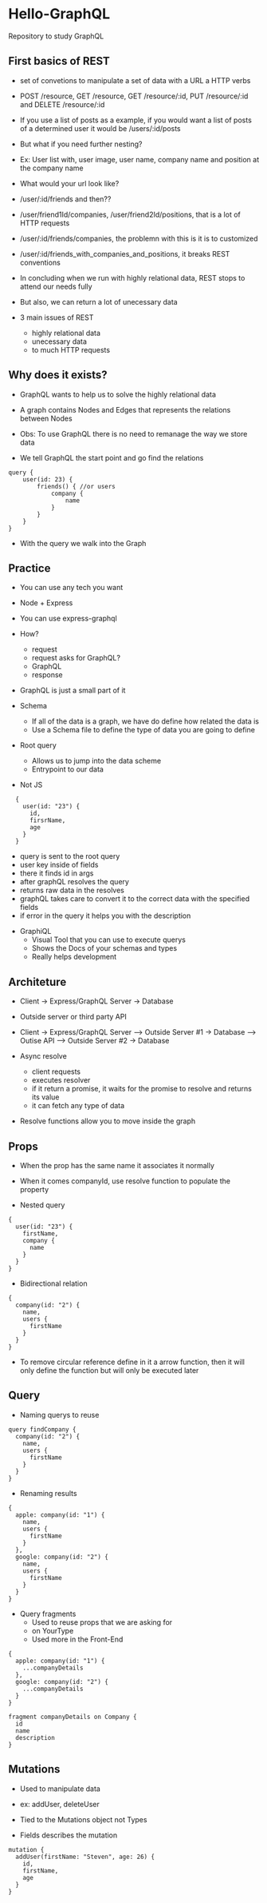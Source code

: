 # Hello-GraphQL
Repository to study GraphQL

## First basics of REST

* set of convetions to manipulate
  a set of data with a URL a HTTP
  verbs

* POST /resource, GET /resource, GET /resource/:id, PUT /resource/:id and DELETE /resource/:id

* If you use a list of posts as a 
example, if you would want a list
of posts of a determined user
it would be /users/:id/posts

* But what if you need further
nesting?

* Ex: User list with, user image, user name, company name and position at the company name

* What would your url look like?

* /user/:id/friends and then??

* /user/friend1Id/companies, /user/friend2Id/positions, that is a lot of HTTP requests

* /user/:id/friends/companies,
the problemn with this is it is
to customized

* /user/:id/friends_with_companies_and_positions, it breaks REST conventions

* In concluding when we run with highly relational data, REST stops to attend our needs fully

* But also, we can return a lot of unecessary data

* 3 main issues of REST
  - highly relational data
  - unecessary data
  - to much HTTP requests

## Why does it exists?

* GraphQL wants to help us to solve the highly relational data

* A graph contains Nodes and Edges that represents the relations between Nodes

* Obs: To use GraphQL there is no need to remanage the way we store data

* We tell GraphQL the start point and go find the relations

```
query {
    user(id: 23) {
        friends() { //or users
            company {
                name
            }
        }
    }
}
```

* With the query we walk into the Graph


## Practice

* You can use any tech you want

* Node + Express

* You can use express-graphql

* How?
  - request
  - request asks for GraphQL?
  - GraphQL
  - response

* GraphQL is just a small part of it

* Schema
  - If all of the data is a graph, we have do define how related the data is
  - Use a Schema file to define the type of data you are going to define

* Root query
  - Allows us to jump into the data scheme
  - Entrypoint to our data

* Not JS
```
  {
    user(id: "23") {
      id,
      firsrName,
      age
    }
  }
```
  - query is sent to the root query
  - user key inside of fields
  - there it finds id in args
  - after graphQL resolves the query
  - returns raw data in the resolves
  - graphQL takes care to convert it
    to the correct data with the specified
    fields
  - if error in the query it helps you with
    the description

* GraphiQL
  - Visual Tool that you can use to execute
    querys
  - Shows the Docs of your schemas and types
  - Really helps development

## Architeture

* Client -> Express/GraphQL Server
  -> Database

* Outside server or third party API
* Client -> Express/GraphQL Server
--> Outside Server #1 -> Database
--> Outise API
--> Outside Server #2 -> Database

* Async resolve
  - client requests
  - executes resolver
  - if it return a promise, it waits
    for the promise to resolve and 
    returns its value
  - it can fetch any type of data

* Resolve functions allow you to move inside
  the graph

## Props

* When the prop has the same name it associates it
  normally

* When it comes companyId, use resolve function to
  populate the property 

* Nested query

```
{
  user(id: "23") {
    firstName,
    company {
      name
    }
  }
}
```

* Bidirectional relation

```
{
  company(id: "2") {
    name,
    users {
      firstName
    }
  }
}
```

* To remove circular reference define in it a
  arrow function, then it will only define the 
  function but will only be executed later

## Query

* Naming querys to reuse
```
query findCompany {
  company(id: "2") {
    name,
    users {
      firstName
    }
  }
}

```

* Renaming results
```
{
  apple: company(id: "1") {
    name,
    users {
      firstName
    }
  },
  google: company(id: "2") {
    name,
    users {
      firstName
    }
  }
}

```

* Query fragments
  - Used to reuse props that we are asking for
  - on YourType
  - Used more in the Front-End

```
{
  apple: company(id: "1") {
    ...companyDetails
  },
  google: company(id: "2") {
    ...companyDetails
  }
}

fragment companyDetails on Company {
  id
  name
  description
}
```

## Mutations

* Used to manipulate data

* ex: addUser, deleteUser

* Tied to the Mutations object not Types

* Fields describes the mutation

```
mutation {
  addUser(firstName: "Steven", age: 26) {
    id,
    firstName,
    age
  }
}
```
